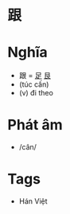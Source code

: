 # 跟

# Nghĩa
* 跟 = [足](足.md) [艮](艮.md)
* (túc cấn)
* (v) đi theo

# Phát âm
* /cân/

# Tags
* Hán Việt

